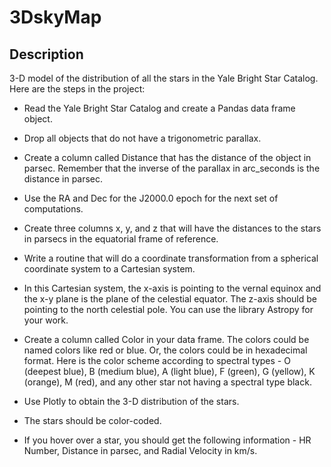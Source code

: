 # 3DskyMap

## Description

3-D model of the distribution of all the stars in the Yale Bright Star Catalog. Here are the steps in the project:

- Read the Yale Bright Star Catalog and create a Pandas data frame object.

- Drop all objects that do not have a trigonometric parallax.

- Create a column called Distance that has the distance of the object in parsec. Remember that the inverse of the parallax in arc_seconds is the distance in parsec.

- Use the RA and Dec for the J2000.0 epoch for the next set of computations.
 
- Create three columns x, y, and z that will have the distances to the stars in parsecs in the equatorial frame of reference.

- Write a routine that will do a coordinate transformation from a spherical coordinate system to a Cartesian system.
  
- In this Cartesian system, the x-axis is pointing to the vernal equinox and the x-y plane is the plane of the celestial equator. The z-axis should be pointing to the north celestial pole. You can use the library Astropy for your work.
  
- Create a column called Color in your data frame. The colors could be named colors like red or blue. Or, the colors could be in hexadecimal format. Here is the color scheme according to spectral types - O (deepest blue), B (medium blue), A (light blue), F (green), G (yellow), K (orange), M (red), and any other star not having a spectral type black.
  
- Use Plotly to obtain the 3-D distribution of the stars.

- The stars should be color-coded.

- If you hover over a star, you should get the following information - HR Number, Distance in parsec, and Radial Velocity in km/s.  

